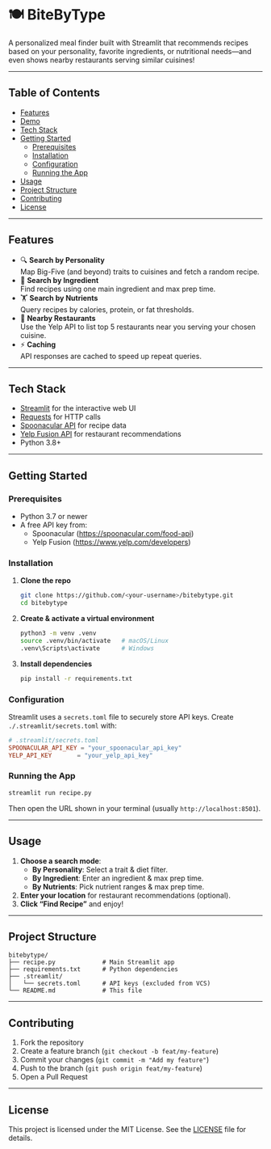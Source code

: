 # 🍽 BiteByType

A personalized meal finder built with Streamlit that recommends recipes based on your personality, favorite ingredients, or nutritional needs—and even shows nearby restaurants serving similar cuisines!

---

## Table of Contents

- [Features](#features)  
- [Demo](#demo)  
- [Tech Stack](#tech-stack)  
- [Getting Started](#getting-started)  
  - [Prerequisites](#prerequisites)  
  - [Installation](#installation)  
  - [Configuration](#configuration)  
  - [Running the App](#running-the-app)  
- [Usage](#usage)  
- [Project Structure](#project-structure)  
- [Contributing](#contributing)  
- [License](#license)  

---

## Features

- 🔍 **Search by Personality**  
  Map Big-Five (and beyond) traits to cuisines and fetch a random recipe.  
- 🥑 **Search by Ingredient**  
  Find recipes using one main ingredient and max prep time.  
- 🏋️ **Search by Nutrients**  
  Query recipes by calories, protein, or fat thresholds.  
- 📍 **Nearby Restaurants**  
  Use the Yelp API to list top 5 restaurants near you serving your chosen cuisine.  
- ⚡️ **Caching**  
  API responses are cached to speed up repeat queries.

---


## Tech Stack

- [Streamlit](https://streamlit.io/) for the interactive web UI  
- [Requests](https://docs.python-requests.org/) for HTTP calls  
- [Spoonacular API](https://spoonacular.com/food-api) for recipe data  
- [Yelp Fusion API](https://www.yelp.com/developers/documentation/v3) for restaurant recommendations  
- Python 3.8+

---

## Getting Started

### Prerequisites

- Python 3.7 or newer  
- A free API key from:
  - Spoonacular (https://spoonacular.com/food-api)
  - Yelp Fusion (https://www.yelp.com/developers)

### Installation

1. **Clone the repo**  
   ```bash
   git clone https://github.com/<your-username>/bitebytype.git
   cd bitebytype
   ```

2. **Create & activate a virtual environment**  
   ```bash
   python3 -m venv .venv
   source .venv/bin/activate   # macOS/Linux
   .venv\Scripts\activate      # Windows
   ```

3. **Install dependencies**  
   ```bash
   pip install -r requirements.txt
   ```

### Configuration

Streamlit uses a `secrets.toml` file to securely store API keys. Create `./.streamlit/secrets.toml` with:

```toml
# .streamlit/secrets.toml
SPOONACULAR_API_KEY = "your_spoonacular_api_key"
YELP_API_KEY       = "your_yelp_api_key"
```

### Running the App

```bash
streamlit run recipe.py
```

Then open the URL shown in your terminal (usually `http://localhost:8501`).

---

## Usage

1. **Choose a search mode**:  
   - **By Personality**: Select a trait & diet filter.  
   - **By Ingredient**: Enter an ingredient & max prep time.  
   - **By Nutrients**: Pick nutrient ranges & max prep time.  
2. **Enter your location** for restaurant recommendations (optional).  
3. **Click “Find Recipe”** and enjoy!

---

## Project Structure

```
bitebytype/
├── recipe.py             # Main Streamlit app
├── requirements.txt      # Python dependencies
├── .streamlit/
│   └── secrets.toml      # API keys (excluded from VCS)
└── README.md             # This file
```

---

## Contributing

1. Fork the repository  
2. Create a feature branch (`git checkout -b feat/my-feature`)  
3. Commit your changes (`git commit -m "Add my feature"`)  
4. Push to the branch (`git push origin feat/my-feature`)  
5. Open a Pull Request

---

## License

This project is licensed under the MIT License. See the [LICENSE](LICENSE) file for details.

